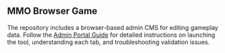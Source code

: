 ## MMO Browser Game

The repository includes a browser-based admin CMS for editing gameplay data. Follow the [Admin Portal Guide](docs/admin-portal-guide.md) for detailed instructions on launching the tool, understanding each tab, and troubleshooting validation issues.